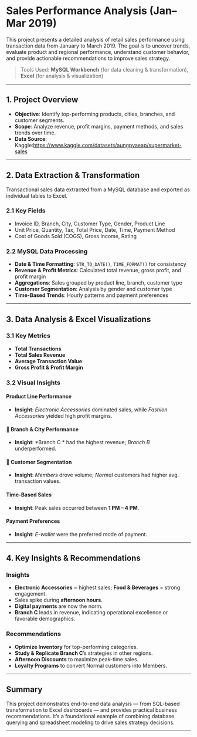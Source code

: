 #  Sales Performance Analysis (Jan–Mar 2019)

This project presents a detailed analysis of retail sales performance using transaction data from January to March 2019. The goal is to uncover trends, evaluate product and regional performance, understand customer behavior, and provide actionable recommendations to improve sales strategy.

>  Tools Used: **MySQL Workbench** (for data cleaning & transformation), **Excel** (for analysis & visualization)

---

##  1. Project Overview

- **Objective**: Identify top-performing products, cities, branches, and customer segments.
- **Scope**: Analyze revenue, profit margins, payment methods, and sales trends over time.
- **Data Source**: Kaggle:https://www.kaggle.com/datasets/aungpyaeap/supermarket-sales


---

##  2. Data Extraction & Transformation
Transactional sales data extracted from a MySQL database and exported as individual tables to Excel.

### 2.1 Key Fields
- Invoice ID, Branch, City, Customer Type, Gender, Product Line
- Unit Price, Quantity, Tax, Total Price, Date, Time, Payment Method
- Cost of Goods Sold (COGS), Gross Income, Rating

### 2.2 MySQL Data Processing
- **Date & Time Formatting**: `STR_TO_DATE()`, `TIME_FORMAT()` for consistency
- **Revenue & Profit Metrics**: Calculated total revenue, gross profit, and profit margin
- **Aggregations**: Sales grouped by product line, branch, customer type
- **Customer Segmentation**: Analysis by gender and customer type
- **Time-Based Trends**: Hourly patterns and payment preferences

---

##  3. Data Analysis & Excel Visualizations

### 3.1 Key Metrics
- **Total Transactions**
- **Total Sales Revenue**
- **Average Transaction Value**
- **Gross Profit & Profit Margin**

### 3.2 Visual Insights

####  Product Line Performance

- **Insight**: *Electronic Accessories* dominated sales, while *Fashion Accessories* yielded high profit margins.

#### 🏢 Branch & City Performance

- **Insight**: *Branch C * had the highest revenue; *Branch B* underperformed.

#### 👥 Customer Segmentation

- **Insight**: *Members* drove volume; *Normal* customers had higher avg. transaction values.

####  Time-Based Sales

- **Insight**: Peak sales occurred between **1 PM – 4 PM**.

####  Payment Preferences

- **Insight**: *E-wallet* were the preferred mode of payment.

---

##  4. Key Insights & Recommendations

###  Insights
- **Electronic Accessories** = highest sales; **Food & Beverages** = strong engagement.
- Sales spike during **afternoon hours**.
- **Digital payments** are now the norm.
- **Branch C** leads in revenue, indicating operational excellence or favorable demographics.

### Recommendations
- **Optimize Inventory** for top-performing categories.
- **Study & Replicate Branch C**’s strategies in other regions.
- **Afternoon Discounts** to maximize peak-time sales.
- **Loyalty Programs** to convert Normal customers into Members.

---

## Summary

This project demonstrates end-to-end data analysis — from SQL-based transformation to Excel dashboards — and provides practical business recommendations. It’s a foundational example of combining database querying and spreadsheet modeling to drive sales strategy decisions.

---


